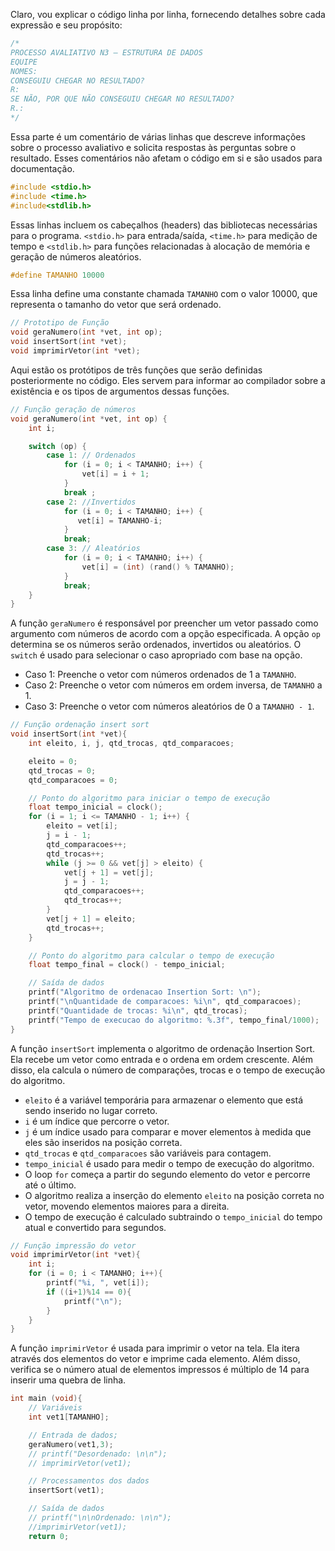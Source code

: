 Claro, vou explicar o código linha por linha, fornecendo detalhes sobre cada expressão e seu propósito:

```c
/*
PROCESSO AVALIATIVO N3 – ESTRUTURA DE DADOS
EQUIPE
NOMES:
CONSEGUIU CHEGAR NO RESULTADO?
R:
SE NÃO, POR QUE NÃO CONSEGUIU CHEGAR NO RESULTADO?
R.:
*/
```
Essa parte é um comentário de várias linhas que descreve informações sobre o processo avaliativo e solicita respostas às perguntas sobre o resultado. Esses comentários não afetam o código em si e são usados para documentação.

```c
#include <stdio.h>
#include <time.h>
#include<stdlib.h>
```
Essas linhas incluem os cabeçalhos (headers) das bibliotecas necessárias para o programa. `<stdio.h>` para entrada/saída, `<time.h>` para medição de tempo e `<stdlib.h>` para funções relacionadas à alocação de memória e geração de números aleatórios.

```c
#define TAMANHO 10000
```
Essa linha define uma constante chamada `TAMANHO` com o valor 10000, que representa o tamanho do vetor que será ordenado.

```c
// Prototipo de Função
void geraNumero(int *vet, int op);
void insertSort(int *vet);
void imprimirVetor(int *vet);
```
Aqui estão os protótipos de três funções que serão definidas posteriormente no código. Eles servem para informar ao compilador sobre a existência e os tipos de argumentos dessas funções.

```c
// Função geração de números
void geraNumero(int *vet, int op) {
    int i;

    switch (op) {
        case 1: // Ordenados
            for (i = 0; i < TAMANHO; i++) {
                vet[i] = i + 1;
            }
            break ;
        case 2: //Invertidos
            for (i = 0; i < TAMANHO; i++) {
               vet[i] = TAMANHO-i;
            }
            break;
        case 3: // Aleatórios
            for (i = 0; i < TAMANHO; i++) {
                vet[i] = (int) (rand() % TAMANHO);
            }
            break;
    }
}
```
A função `geraNumero` é responsável por preencher um vetor passado como argumento com números de acordo com a opção especificada. A opção `op` determina se os números serão ordenados, invertidos ou aleatórios. O `switch` é usado para selecionar o caso apropriado com base na opção.

- Caso 1: Preenche o vetor com números ordenados de 1 a `TAMANHO`.
- Caso 2: Preenche o vetor com números em ordem inversa, de `TAMANHO` a 1.
- Caso 3: Preenche o vetor com números aleatórios de 0 a `TAMANHO - 1`.

```c
// Função ordenação insert sort
void insertSort(int *vet){
    int eleito, i, j, qtd_trocas, qtd_comparacoes;

    eleito = 0;
    qtd_trocas = 0;
    qtd_comparacoes = 0;

    // Ponto do algoritmo para iniciar o tempo de execução
    float tempo_inicial = clock();
    for (i = 1; i <= TAMANHO - 1; i++) {
        eleito = vet[i];
        j = i - 1;
        qtd_comparacoes++;
        qtd_trocas++;
        while (j >= 0 && vet[j] > eleito) {
            vet[j + 1] = vet[j];
            j = j - 1;
            qtd_comparacoes++;
            qtd_trocas++;
        }
        vet[j + 1] = eleito;
        qtd_trocas++;
    }

    // Ponto do algoritmo para calcular o tempo de execução
    float tempo_final = clock() - tempo_inicial;

    // Saída de dados
    printf("Algoritmo de ordenacao Insertion Sort: \n");
    printf("\nQuantidade de comparacoes: %i\n", qtd_comparacoes);
    printf("Quantidade de trocas: %i\n", qtd_trocas);
    printf("Tempo de execucao do algoritmo: %.3f", tempo_final/1000);
}
```
A função `insertSort` implementa o algoritmo de ordenação Insertion Sort. Ela recebe um vetor como entrada e o ordena em ordem crescente. Além disso, ela calcula o número de comparações, trocas e o tempo de execução do algoritmo.

- `eleito` é a variável temporária para armazenar o elemento que está sendo inserido no lugar correto.
- `i` é um índice que percorre o vetor.
- `j` é um índice usado para comparar e mover elementos à medida que eles são inseridos na posição correta.
- `qtd_trocas` e `qtd_comparacoes` são variáveis para contagem.
- `tempo_inicial` é usado para medir o tempo de execução do algoritmo.
- O loop `for` começa a partir do segundo elemento do vetor e percorre até o último.
- O algoritmo realiza a inserção do elemento `eleito` na posição correta no vetor, movendo elementos maiores para a direita.
- O tempo de execução é calculado subtraindo o `tempo_inicial` do tempo atual e convertido para segundos.

```c
// Função impressão do vetor
void imprimirVetor(int *vet){
    int i;
    for (i = 0; i < TAMANHO; i++){
        printf("%i, ", vet[i]);
        if ((i+1)%14 == 0){
            printf("\n");
        }
    }
}
```
A função `imprimirVetor` é usada para imprimir o vetor na tela. Ela itera através dos elementos do vetor e imprime cada elemento. Além disso, verifica se o número atual de elementos impressos é múltiplo de 14 para inserir uma quebra de linha.

```c
int main (void){
    // Variáveis
    int vet1[TAMANHO];

    // Entrada de dados;
    geraNumero(vet1,3);
    // printf("Desordenado: \n\n");
    // imprimirVetor(vet1);

    // Processamentos dos dados
    insertSort(vet1);

    // Saída de dados
    // printf("\n\nOrdenado: \n\n");
    //imprimirVetor(vet1);
    return 0;
